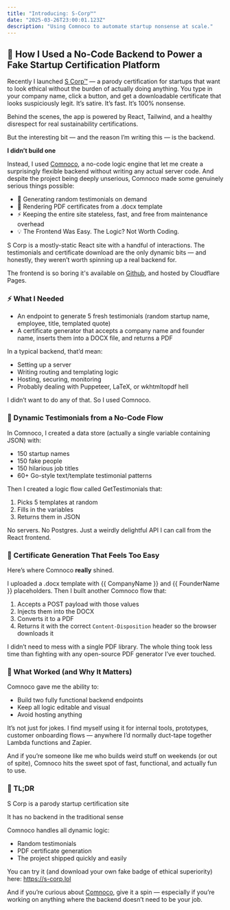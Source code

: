 ```yaml
---
title: "Introducing: S-Corp™"
date: "2025-03-26T23:00:01.123Z"
description: "Using Comnoco to automate startup nonsense at scale."
---
```


## 🚀 How I Used a No-Code Backend to Power a Fake Startup Certification Platform

Recently I launched [S Corp™](https://s-corp.lol) — a parody certification for startups that want to look ethical without the burden of actually doing anything. You type in your company name, click a button, and get a downloadable certificate that looks suspiciously legit. It’s satire. It’s fast. It’s 100% nonsense.

Behind the scenes, the app is powered by React, Tailwind, and a healthy disrespect for real sustainability certifications.

But the interesting bit — and the reason I’m writing this — is the backend.

**I didn’t build one**

Instead, I used [Comnoco](https://comnoco.com/), a no-code logic engine that let me create a surprisingly flexible backend without writing any actual server code. And despite the project being deeply unserious, Comnoco made some genuinely serious things possible:

* 💬 Generating random testimonials on demand
* 🧾 Rendering PDF certificates from a .docx template
* ⚡️ Keeping the entire site stateless, fast, and free from maintenance overhead
* 💡 The Frontend Was Easy. The Logic? Not Worth Coding.

S Corp is a mostly-static React site with a handful of interactions. The testimonials and certificate download are the only dynamic bits — and honestly, they weren’t worth spinning up a real backend for.

The frontend is so boring it's available on [Github](https://github.com/S-Corp-lol/s-corp-lol/), and hosted by Cloudflare Pages.

### ⚡️ What I Needed
* An endpoint to generate 5 fresh testimonials (random startup name, employee, title, templated quote)
* A certificate generator that accepts a company name and founder name, inserts them into a DOCX file, and returns a PDF

In a typical backend, that’d mean:
* Setting up a server
* Writing routing and templating logic
* Hosting, securing, monitoring
* Probably dealing with Puppeteer, LaTeX, or wkhtmltopdf hell

I didn’t want to do any of that. So I used Comnoco.

### 💬 Dynamic Testimonials from a No-Code Flow 
In Comnoco, I created a data store (actually a single variable containing JSON) with:
* 150 startup names
* 150 fake people
* 150 hilarious job titles
* 60+ Go-style text/template testimonial patterns

Then I created a logic flow called GetTestimonials that:
1. Picks 5 templates at random
2. Fills in the variables
3. Returns them in JSON

No servers. No Postgres. Just a weirdly delightful API I can call from the React frontend.

### 🧾 Certificate Generation That Feels Too Easy 
Here’s where Comnoco **really** shined.

I uploaded a .docx template with {{ CompanyName }} and {{ FounderName }} placeholders. Then I built another Comnoco flow that:

1. Accepts a POST payload with those values
2. Injects them into the DOCX
3. Converts it to a PDF
4. Returns it with the correct `Content-Disposition` header so the browser downloads it

I didn’t need to mess with a single PDF library. The whole thing took less time than fighting with any open-source PDF generator I’ve ever touched.

### 🧠 What Worked (and Why It Matters)
Comnoco gave me the ability to:

* Build two fully functional backend endpoints
* Keep all logic editable and visual
* Avoid hosting anything

It’s not just for jokes. I find myself using it for internal tools, prototypes, customer onboarding flows — anywhere I’d normally duct-tape together Lambda functions and Zapier.

And if you’re someone like me who builds weird stuff on weekends (or out of spite), Comnoco hits the sweet spot of fast, functional, and actually fun to use.

### 🧾 TL;DR 
S Corp is a parody startup certification site

It has no backend in the traditional sense

Comnoco handles all dynamic logic:
* Random testimonials
* PDF certificate generation
* The project shipped quickly and easily

You can try it (and download your own fake badge of ethical superiority) here: https://s-corp.lol

And if you’re curious about [Comnoco](https://comnoco.com/), give it a spin — especially if you’re working on anything where the backend doesn’t need to be your job.


